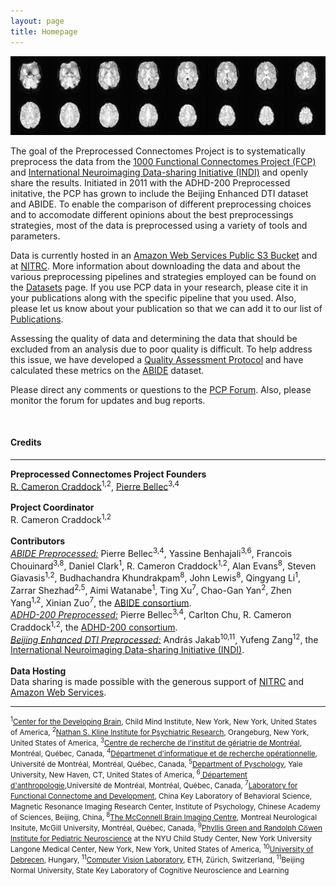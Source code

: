 ```yaml
---
layout: page
title: Homepage
---    
```


<center>
<img src="images/raw_mont.jpg" border="0" alt="" class="imgframe" />
</center>


<p>The goal of the Preprocessed Connectomes Project is to systematically preprocess the data from the 
<a href="http://fcon_1000.projects.nitrc.org/" target="_blank">1000 Functional Connectomes Project 
(FCP)</a> and <a href="http://fcon_1000.projects.nitrc.org/" target="_blank">International Neuroimaging 
Data-sharing Initiative (INDI)</a> and openly share the results. Initiated in 2011 with the ADHD-200 
Preprocessed initative, the PCP has grown to include the Beijing Enhanced DTI dataset and ABIDE. To 
enable the comparison of different preprocessing choices and to accomodate different opinions about 
the best preprocessings strategies, most of the data is preprocessed using a variety of tools and 
parameters.</p> 

<p>Data is currently hosted in an <a href="http://aws.amazon.com/s3/" target="_blank">Amazon Web Services 
Public S3 Bucket</a> and at <a href="http://nitrc.org" target="_blank">NITRC</a>. More information about 
downloading the data and about the various preprocessing pipelines and strategies employed can be found on 
the <a href="datasets.html">Datasets</a> page. If you use PCP data in your research, please cite it in your 
publications along with the specific pipeline that you used. Also, please let us know about your publication 
so that we can add it to our list of <a href="publications.html">Publications</a>.</p> 

<p>Assessing the quality of data and determining the data that should be excluded from an analysis due to poor 
quality is difficult. To help address this issue, we have developed a 
<a href="http://preprocessed-connectomes-project.github.io/quality-assessment-protocol/">Quality Assessment Protocol</a> 
and have calculated these metrics on the 
<a href="http://preprocessed-connectomes-project.github.io/abide/quality_assessment.html">ABIDE</a> dataset.</p>

<p>Please direct any comments or questions to the <a href='https://groups.google.com/d/forum/pcp_forum' target="_blank">PCP Forum</a></li>.
Also, please monitor the forum for updates and bug reports.</p>

<br>

<h4>
<a name="authors-and-contributors" class="anchor" href="#authors-and-contributors"><span class="octicon octicon-link"></span></a>Credits</h4>
<hr>

<p>
    <strong>Preprocessed Connectomes Project Founders</strong><br>
	  <a href="mailto:cameron.craddock@childmind.org">R. Cameron Craddock</a><sup>1,2</sup>, 
      <a href="mailto:pierre.bellec@criugm.qc.ca">Pierre Bellec</a><sup>3,4</sup><br><br>
	<strong>Project Coordinator</strong><br>
	  R. Cameron Craddock<sup>1,2</sup><br><br> 
     <strong>Contributors</strong><br>
     <i><u>ABIDE Preprocessed:</u></i> Pierre Bellec</a><sup>3,4</sup>, Yassine Benhajali<sup>3,6</sup>,
         Francois Chouinard<sup>3,8</sup>, Daniel Clark<sup>1</sup>, R. Cameron Craddock</a><sup>1,2</sup>, 
         Alan Evans<sup>8</sup>, 
         Steven Giavasis<sup>1,2</sup>, Budhachandra Khundrakpam<sup>8</sup>,  
         John Lewis<sup>8</sup>,
         Qingyang Li<sup>1</sup>, Zarrar Shezhad<sup>2,5</sup>, Aimi Watanabe<sup>1</sup>, Ting Xu<sup>7</sup>,
         Chao-Gan Yan<sup>2</sup>,
         Zhen Yang<sup>1,2</sup>, Xinian Zuo<sup>7</sup>, the <a href="http://fcon_1000.projects.nitrc.org/indi/abide/" target="_blank">ABIDE consortium</a>.<br>
    <i><u>ADHD-200 Preprocessed:</u></i> Pierre Bellec</a><sup>3,4</sup>, Carlton Chu, R. Cameron Craddock</a><sup>1,2</sup>, 
         the <a href="http://fcon_1000.projects.nitrc.org/indi/adhd200/index.html" target="_blank">ADHD-200 consortium</a>.<br>
    <i><u>Beijing Enhanced DTI Preprocessed:</u></i> András Jakab<sup>10,11</sup>, Yufeng Zang<sup>12</sup>, the <a href="http://fcon_1000.projects.nitrc.org/" target="_blank">International Neuroimaging Data-sharing Initiative (INDI)</a>.<br><br>
    <strong>Data Hosting</strong><br>
    Data sharing is made possible with the generous support of <a href="http://www.nitrc.org/">NITRC</a> and <a href="http://aws.amazon.com/">Amazon Web Services</a>. 
  </p>

<hr>
<p><small>
   <sup>1</sup><a href="http://www.childmind.org/en/center-for-developing-brain/">Center for the Developing Brain</a>, Child Mind Institute</a>, New York, New York, United States of America,
    <sup>2</sup><a href="http://www.rfmh.org/nki/">Nathan S. Kline Institute for Psychiatric Research</a>, Orangeburg, New York, United States of America,
    <sup>3</sup><a href="http://www.criugm.qc.ca/">Centre de recherche de l'institut de gériatrie de Montréal</a>, Montréal, Québec, Canada,
    <sup>4</sup><a href="http://diro.umontreal.ca/accueil/">Départmenet d'informatique et de recherche
opérationnelle</a>, Université de Montréal, Montréal, Québec, Canada,
    <sup>5</sup><a href="http://psychology.yale.edu/">Department of Pyschology</a>, Yale University, New Haven, CT, United States of America,
    <sup>6</sup><a href="http://anthropo.umontreal.ca/accueil/"> Département d'anthropologie</a>,Université de Montréal, Montréal, Québec, Canada,
    <sup>7</sup><a href="http://lfcd.psych.ac.cn/">Laboratory for Functional Connectome and Development</a>, China Key Laboratory of Behavioral Science, Magnetic Resonance Imaging Research Center, Institute of Psychology, Chinese Academy of Sciences, Beijing, China, 
    <sup>8</sup><a href="http://www.bic.mni.mcgill.ca/">The McConnell Brain Imaging Centre</a>, Montreal Neurological Insitute, McGill University, Montréal, Québec, Canada, 
    <sup>9</sup><a href="http://www.aboutourkids.org/research/institutes_programs/phyllis_green_randolph_cowen_institute_pediatric_neuroscience">Phyllis Green and Randolph Co̅wen Institute for Pediatric Neuroscience</a> at the NYU Child Study Center, New York University Langone Medical Center, New York, New York, United States of America,
    <sup>10</sup><a href="http://www.unideb.hu/portal/en">University of Debrecen</a>, Hungary, <sup>11</sup><a href="http://http://www.vision.ee.ethz.ch/">Computer Vision Laboratory</a>, ETH, Zürich, Switzerland, 
    <sup>11</sup>Beijing Normal University, State Key Laboratory of Cognitive Neuroscience and Learning
</small></p>
     
